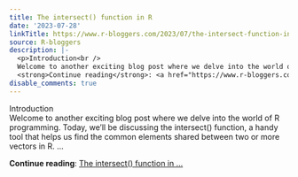 ```yaml
---
title: The intersect() function in R
date: '2023-07-28'
linkTitle: https://www.r-bloggers.com/2023/07/the-intersect-function-in-r/
source: R-bloggers
description: |-
  <p>Introduction<br />
  Welcome to another exciting blog post where we delve into the world of R programming. Today, we’ll be discussing the intersect() function, a handy tool that helps us find the common elements shared between two or more vectors in R. ...</p>
  <strong>Continue reading</strong>: <a href="https://www.r-bloggers.com/2023/07/the-intersect-function-in-r/">The intersect() function in ...
disable_comments: true
---
```

<p>Introduction<br />
Welcome to another exciting blog post where we delve into the world of R programming. Today, we’ll be discussing the intersect() function, a handy tool that helps us find the common elements shared between two or more vectors in R. ...</p>
<strong>Continue reading</strong>: <a href="https://www.r-bloggers.com/2023/07/the-intersect-function-in-r/">The intersect() function in ...